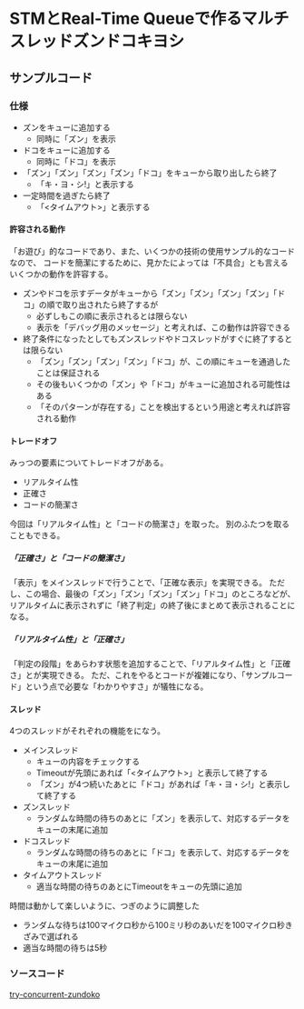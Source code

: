 STMとReal-Time Queueで作るマルチスレッドズンドコキヨシ
======================================================

サンプルコード
--------------

### 仕様

* ズンをキューに追加する
	+ 同時に「ズン」を表示
* ドコをキューに追加する
	+ 同時に「ドコ」を表示
* 「ズン」「ズン」「ズン」「ズン」「ドコ」をキューから取り出したら終了
	+ 「キ・ヨ・シ!」と表示する
* 一定時間を過ぎたら終了
	+ 「<タイムアウト>」と表示する

#### 許容される動作

「お遊び」的なコードであり、また、いくつかの技術の使用サンプル的なコードなので、
コードを簡潔にするために、見かたによっては「不具合」とも言えるいくつかの動作を許容する。

* ズンやドコを示すデータがキューから「ズン」「ズン」「ズン」「ズン」「ドコ」の順で取り出されたら終了するが
	+ 必ずしもこの順に表示されるとは限らない
	+ 表示を「デバッグ用のメッセージ」と考えれば、この動作は許容できる
* 終了条件になったとしてもズンスレッドやドコスレッドがすぐに終了するとは限らない
	+ 「ズン」「ズン」「ズン」「ズン」「ドコ」が、この順にキューを通過したことは保証される
	+ その後もいくつかの「ズン」や「ドコ」がキューに追加される可能性はある
	+ 「そのパターンが存在する」ことを検出するという用途と考えれば許容される動作

#### トレードオフ

みっつの要素についてトレードオフがある。

* リアルタイム性
* 正確さ
* コードの簡潔さ

今回は「リアルタイム性」と「コードの簡潔さ」を取った。
別のふたつを取ることもできる。

##### 「正確さ」と「コードの簡潔さ」

「表示」をメインスレッドで行うことで、「正確な表示」を実現できる。
ただし、この場合、最後の「ズン」「ズン」「ズン」「ズン」「ドコ」のところなどが、
リアルタイムに表示されずに「終了判定」の終了後にまとめて表示されることになる。

##### 「リアルタイム性」と「正確さ」

「判定の段階」をあらわす状態を追加することで、「リアルタイム性」と「正確さ」とが実現できる。
ただ、これをやるとコードが複雑になり、「サンプルコード」という点で必要な「わかりやすさ」が犠牲になる。

#### スレッド

4つのスレッドがそれぞれの機能をになう。

* メインスレッド
	+ キューの内容をチェックする
	+ Timeoutが先頭にあれば「<タイムアウト>」と表示して終了する
	+ 「ズン」が4つ続いたあとに「ドコ」があれば「キ・ヨ・シ!」と表示して終了する
* ズンスレッド
	+ ランダムな時間の待ちのあとに「ズン」を表示して、対応するデータをキューの末尾に追加
* ドコスレッド
	+ ランダムな時間の待ちのあとに「ドコ」を表示して、対応するデータをキューの末尾に追加
* タイムアウトスレッド
	+ 適当な時間の待ちのあとにTimeoutをキューの先頭に追加

時間は動かして楽しいように、つぎのように調整した

* ランダムな待ちは100マイクロ秒から100ミリ秒のあいだを100マイクロ秒きざみで選ばれる
* 適当な時間の待ちは5秒

### ソースコード

[try-concurrent-zundoko](https://github.com/YoshikuniJujo/test_haskell/tree/master/tribial/try-concurrent-zundoko)
